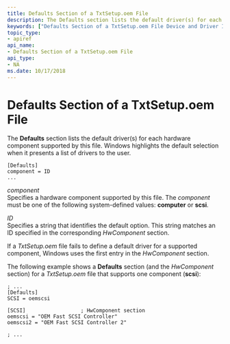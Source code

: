 ```yaml
---
title: Defaults Section of a TxtSetup.oem File
description: The Defaults section lists the default driver(s) for each hardware component supported by this file. Windows highlights the default selection when it presents a list of drivers to the user.
keywords: ["Defaults Section of a TxtSetup.oem File Device and Driver Installation"]
topic_type:
- apiref
api_name:
- Defaults Section of a TxtSetup.oem File
api_type:
- NA
ms.date: 10/17/2018
---
```


# Defaults Section of a TxtSetup.oem File


The **Defaults** section lists the default driver(s) for each hardware component supported by this file. Windows highlights the default selection when it presents a list of drivers to the user.

``` syntax
[Defaults]
component = ID
...
```

<a href="" id="component"></a>*component*  
Specifies a hardware component supported by this file. The *component* must be one of the following system-defined values: **computer** or **scsi**.

<a href="" id="id"></a>*ID*  
Specifies a string that identifies the default option. This string matches an ID specified in the corresponding *HwComponent* section.

If a *TxtSetup.oem* file fails to define a default driver for a supported component, Windows uses the first entry in the *HwComponent* section.

The following example shows a **Defaults** section (and the *HwComponent* section) for a *TxtSetup.oem* file that supports one component (**scsi**):

``` syntax
; ...
[Defaults]
SCSI = oemscsi
 
[SCSI]                  ; HwComponent section
oemscsi = "OEM Fast SCSI Controller"
oemscsi2 = "OEM Fast SCSI Controller 2"
 
; ...
```

 

 





